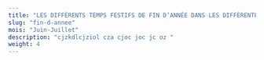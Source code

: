 ```yaml
---
title: "LES DIFFÉRENTS TEMPS FESTIFS DE FIN D’ANNÉE DANS LES DIFFÉRENTES SECTIONS : GOÛTERS, BARBECUES,..."
slug: "fin-d-annee"
mois: "Juin-Juillet"
description: "cjzkdlcjziol cza cjoc joc jc oz "
weight: 4
---
```


